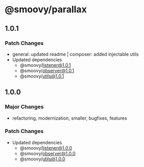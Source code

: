 # @smoovy/parallax

## 1.0.1

### Patch Changes

- general: updated readme | composer: added injectable utils
- Updated dependencies
  - @smoovy/listener@1.0.1
  - @smoovy/observer@1.0.1
  - @smoovy/utils@1.0.1

## 1.0.0

### Major Changes

- refactoring, modernization, smaller, bugfixes, features

### Patch Changes

- Updated dependencies
  - @smoovy/listener@1.0.0
  - @smoovy/observer@1.0.0
  - @smoovy/utils@1.0.0
